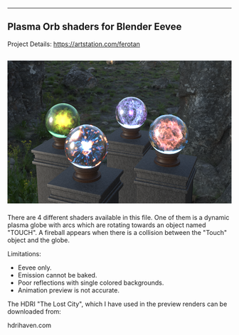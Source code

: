 --------------------------------------
Plasma Orb shaders for Blender Eevee
--------------------------------------

Project Details:
https://artstation.com/ferotan

![Plasma Globes](https://github.com/F3R0/Plasma-Globes/blob/main/images/orbs-crop.png)
-------------------------------

There are 4 different shaders available in this file. One of them is a dynamic plasma globe with arcs which are rotating towards an object named "TOUCH". A fireball appears when there is a collision between the "Touch" object and the globe.

Limitations:
    
- Eevee only.
- Emission cannot be baked.
- Poor reflections with single
  colored backgrounds.
- Animation preview is not
  accurate.
  
  
The HDRI "The Lost City", which
I have used in the preview
renders can be downloaded from: 
    
hdrihaven.com
